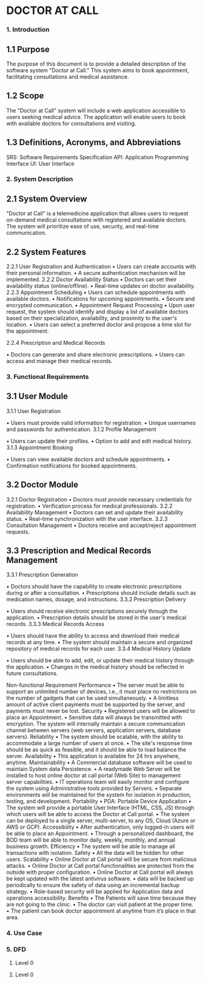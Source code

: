 # DOCTOR AT CALL


### 1. Introduction
## 1.1 Purpose
The purpose of this document is to provide a detailed description of the software system "Doctor at Call." This system aims to book appointment, facilitating  consultations and medical assistance.
## 1.2 Scope
The "Doctor at Call" system will include a web application accessible to users seeking medical advice. The application will enable users to book with available doctors for consultations  and visiting.

## 1.3 Definitions, Acronyms, and Abbreviations

SRS: Software Requirements Specification
API: Application Programming Interface
UI: User Interface





### 2. System Description
## 2.1 System Overview
"Doctor at Call" is a telemedicine application that allows users to request on-demand medical consultations with registered and available doctors. The system will prioritize ease of use, security, and real-time communication.

## 2.2 System Features
2.2.1 User Registration and Authentication
•	Users can create accounts with their personal information.
•	A secure authentication mechanism will be implemented.
2.2.2 Doctor Availability Status
•	Doctors can set their availability status (online/offline).
•	Real-time updates on doctor availability.
2.2.3 Appointment Scheduling
•	Users can schedule appointments with available doctors.
•	Notifications for upcoming appointments.
•	Secure and encrypted communication.
•	Appointment Request Processing
•	Upon user request, the system should identify and display a list of available doctors based on their specialization, availability, and proximity to the user's location.
•	Users can select a preferred doctor and propose a time slot for the appointment.

2.2.4 Prescription and Medical Records

•	Doctors can generate and share electronic prescriptions.
•	Users can access and manage their medical records.



### 3. Functional Requirements
## 3.1 User Module
3.1.1 User Registration

•	Users must provide valid information for registration.
•	Unique usernames and passwords for authentication.
3.1.2 Profile Management

•	Users can update their profiles.
•	Option to add and edit medical history.
3.1.3 Appointment Booking

•	Users can view available doctors and schedule appointments.
•	Confirmation notifications for booked appointments.

## 3.2 Doctor Module
3.2.1 Doctor Registration
•	Doctors must provide necessary credentials for registration.
•	Verification process for medical professionals.
3.2.2 Availability Management
•	Doctors can set and update their availability status.
•	Real-time synchronization with the user interface.
3.2.3 Consultation Management
•	Doctors receive and accept/reject appointment requests.

## 3.3 Prescription and Medical Records Management
3.3.1 Prescription Generation

•	Doctors should have the capability to create electronic prescriptions during or after a consultation.
•	Prescriptions should include details such as medication names, dosage, and instructions.
3.3.2 Prescription Delivery

•	Users should receive electronic prescriptions securely through the application.
•	Prescription details should be stored in the user's medical records.
3.3.3 Medical Records Access

•	Users should have the ability to access and download their medical records at any time.
•	The system should maintain a secure and organized repository of medical records for each user.
3.3.4 Medical History Update

•	Users should be able to add, edit, or update their medical history through the application.
•	Changes in the medical history should be reflected in future consultations.



Non-functional Requirement
Performance
•	The server must be able to support an unlimited number of devices, i.e., it must place no restrictions on the number of gadgets that can be used simultaneously.
•	A limitless amount of active client payments must be supported by the server, and payments must never be lost.
Security
•	Registered users will be allowed to place an Appointment.
•	Sensitive data will always be transmitted with encryption. The system will internally maintain a secure communication channel between servers (web servers, application servers, database servers).
Reliability
•	The system should be scalable, with the ability to accommodate a large number of users at once.
•	The site's response time should be as quick as feasible, and it should be able to load balance the server.
Availability
•	This application is available for 24 hrs anywhere, anytime.
Maintainability
•	A Commercial database software will be used to maintain System data Persistence.
•	A readymade Web Server will be installed to host online doctor at call portal (Web Site) to management server capabilities.
•	IT operations team will easily monitor and configure the system using Administrative tools provided by Servers.
•	Separate environments will be maintained for the system for isolation in production, testing, and development.
Portability
•	PDA: Portable Device Application
•	The system will provide a portable User Interface (HTML, CSS, JS) through which users will be able to access the Doctor at Call portal.
•	The system can be deployed to a single server, multi-server, to any OS, Cloud (Azure or AWS or GCP).
Accessibility
•	After authentication, only logged-in users will be able to place an Appointment.
•	Through a personalized dashboard, the BOD team will be able to monitor daily, weekly, monthly, and annual business growth.
Efficiency
•	The system will be able to manage all transactions with isolation.
Safety
•	All the data will be hidden for other users.
Scalability
•	Online Doctor at Call portal will be secure from malicious attacks.
•	Online Doctor at Call portal functionalities are protected from the outside with proper configuration.
•	Online Doctor at Call portal will always be kept updated with the latest antivirus software.
•	 data will be backed up periodically to ensure the safety of data using an incremental backup strategy.
•	Role-based security will be applied for Application data and operations accessibility.
Benefits
•	The Patients will save time because they are not going to the clinic.
•	The doctor can visit patient at the proper time.
•	The patient can book doctor appointment  at anytime from it’s place in that area.








### 4. Use Case 

 




### 5. DFD
1. Level 0 
 


1. Level 0 

